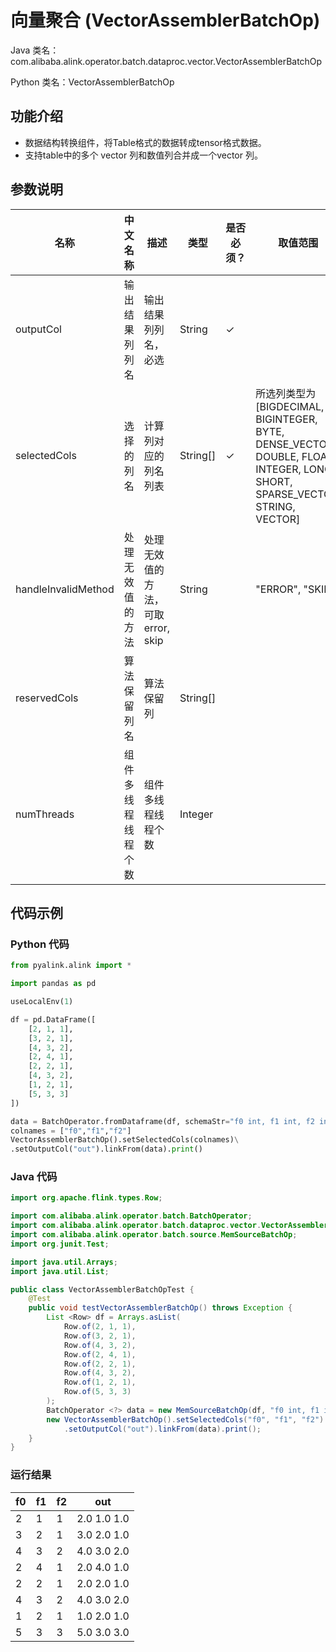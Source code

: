 # 向量聚合 (VectorAssemblerBatchOp)
Java 类名：com.alibaba.alink.operator.batch.dataproc.vector.VectorAssemblerBatchOp

Python 类名：VectorAssemblerBatchOp


## 功能介绍
* 数据结构转换组件，将Table格式的数据转成tensor格式数据。
* 支持table中的多个 vector 列和数值列合并成一个vector 列。

## 参数说明

| 名称 | 中文名称 | 描述 | 类型 | 是否必须？ | 取值范围 | 默认值 |
| --- | --- | --- | --- | --- | --- | --- |
| outputCol | 输出结果列列名 | 输出结果列列名，必选 | String | ✓ |  |  |
| selectedCols | 选择的列名 | 计算列对应的列名列表 | String[] | ✓ | 所选列类型为 [BIGDECIMAL, BIGINTEGER, BYTE, DENSE_VECTOR, DOUBLE, FLOAT, INTEGER, LONG, SHORT, SPARSE_VECTOR, STRING, VECTOR] |  |
| handleInvalidMethod | 处理无效值的方法 | 处理无效值的方法，可取 error, skip | String |  | "ERROR", "SKIP" | "ERROR" |
| reservedCols | 算法保留列名 | 算法保留列 | String[] |  |  | null |
| numThreads | 组件多线程线程个数 | 组件多线程线程个数 | Integer |  |  | 1 |


## 代码示例
### Python 代码
```python
from pyalink.alink import *

import pandas as pd

useLocalEnv(1)

df = pd.DataFrame([
    [2, 1, 1],
    [3, 2, 1],
    [4, 3, 2],
    [2, 4, 1],
    [2, 2, 1],
    [4, 3, 2],
    [1, 2, 1],
    [5, 3, 3]
])

data = BatchOperator.fromDataframe(df, schemaStr="f0 int, f1 int, f2 int")
colnames = ["f0","f1","f2"]
VectorAssemblerBatchOp().setSelectedCols(colnames)\
.setOutputCol("out").linkFrom(data).print()
```
### Java 代码
```java
import org.apache.flink.types.Row;

import com.alibaba.alink.operator.batch.BatchOperator;
import com.alibaba.alink.operator.batch.dataproc.vector.VectorAssemblerBatchOp;
import com.alibaba.alink.operator.batch.source.MemSourceBatchOp;
import org.junit.Test;

import java.util.Arrays;
import java.util.List;

public class VectorAssemblerBatchOpTest {
	@Test
	public void testVectorAssemblerBatchOp() throws Exception {
		List <Row> df = Arrays.asList(
			Row.of(2, 1, 1),
			Row.of(3, 2, 1),
			Row.of(4, 3, 2),
			Row.of(2, 4, 1),
			Row.of(2, 2, 1),
			Row.of(4, 3, 2),
			Row.of(1, 2, 1),
			Row.of(5, 3, 3)
		);
		BatchOperator <?> data = new MemSourceBatchOp(df, "f0 int, f1 int, f2 int");
		new VectorAssemblerBatchOp().setSelectedCols("f0", "f1", "f2")
			.setOutputCol("out").linkFrom(data).print();
	}
}
```

### 运行结果
f0|f1|f2|out
---|---|---|---
2|1|1|2.0 1.0 1.0
3|2|1|3.0 2.0 1.0
4|3|2|4.0 3.0 2.0
2|4|1|2.0 4.0 1.0
2|2|1|2.0 2.0 1.0
4|3|2|4.0 3.0 2.0
1|2|1|1.0 2.0 1.0
5|3|3|5.0 3.0 3.0
